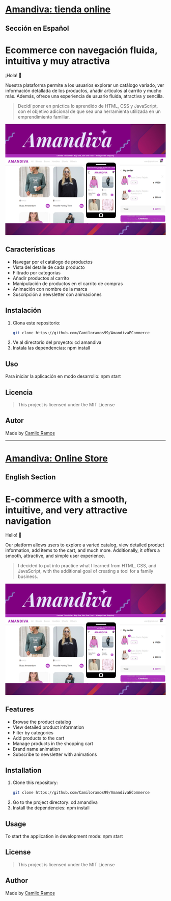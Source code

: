 # [Amandiva: tienda online](https://camiloramos99.github.io/AmandivaECommerce/)

## Sección en Español

# Ecommerce con navegación fluida, intuitiva y muy atractiva 

¡Hola! 👋

Nuestra plataforma permite a los usuarios explorar un catálogo variado, ver información detallada de los productos, añadir artículos al carrito y mucho más. Además, ofrece una experiencia de usuario fluida, atractiva y sencilla.

> Decidí poner en práctica lo aprendido de HTML, CSS y JavaScript, con el objetivo adicional de que sea una herramienta utilizada en un emprendimiento familiar.

![Imagen del Proyecto](https://github.com/Camiloramos99/CamiloRamosPortfolio/blob/main/assets/images/portfolio-01.png)

## Características 
- Navegar por el catálogo de productos
- Vista del detalle de cada producto
- Filtrado por categorías
- Añadir productos al carrito
- Manipulación de productos en el carrito de compras
- Animación con nombre de la marca
- Suscripción a newsletter con animaciones

## Instalación
1. Clona este repositorio:
   ```bash
   git clone https://github.com/Camiloramos99/AmandivaECommerce
2. Ve al directorio del proyecto:
   cd amandiva
3. Instala las dependencias:
   npm install

## Uso
Para iniciar la aplicación en modo desarrollo:
  npm start

## Licencia
> This project is licensed under the MIT License

## Autor
Made by [Camilo Ramos]([https://camiloramos99.github.io/TodoApp/](https://www.linkedin.com/in/camilo-ramos-ba40711a2/))

--------------------------------------------------------------------------------------------------------------------------------------------

# [Amandiva: Online Store](https://camiloramos99.github.io/AmandivaECommerce/)

## English Section

# E-commerce with a smooth, intuitive, and very attractive navigation

Hello! 👋

Our platform allows users to explore a varied catalog, view detailed product information, add items to the cart, and much more. Additionally, it offers a smooth, attractive, and simple user experience.

> I decided to put into practice what I learned from HTML, CSS, and JavaScript, with the additional goal of creating a tool for a family business.

![Project Image](https://github.com/Camiloramos99/CamiloRamosPortfolio/blob/main/assets/images/portfolio-01.png)

## Features
- Browse the product catalog
- View detailed product information
- Filter by categories
- Add products to the cart
- Manage products in the shopping cart
- Brand name animation
- Subscribe to newsletter with animations

## Installation
1. Clone this repository:
   ```bash
   git clone https://github.com/Camiloramos99/AmandivaECommerce
2. Go to the project directory:
   cd amandiva
3. Install the dependencies:
   npm install

## Usage
To start the application in development mode:
  npm start

## License
> This project is licensed under the MIT License

## Author
Made by [Camilo Ramos]([https://camiloramos99.github.io/TodoApp/](https://www.linkedin.com/in/camilo-ramos-ba40711a2/))
